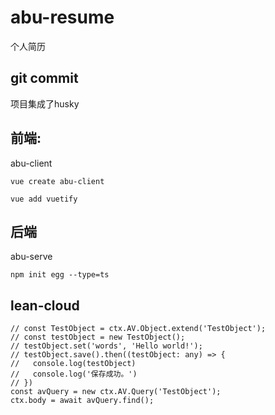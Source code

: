 # abu-resume
个人简历

## git commit

项目集成了husky

## 前端:

abu-client

`vue create abu-client`

`vue add vuetify`

## 后端

abu-serve

`npm init egg --type=ts`

## lean-cloud

```
// const TestObject = ctx.AV.Object.extend('TestObject');
// const testObject = new TestObject();
// testObject.set('words', 'Hello world!');
// testObject.save().then((testObject: any) => {
//   console.log(testObject)
//   console.log('保存成功。')
// })
const avQuery = new ctx.AV.Query('TestObject');
ctx.body = await avQuery.find();
```